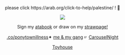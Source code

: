 <p align=center> please click https://arab.org/click-to-help/palestine/ ! 🍉
<p align=center> <img src=https://komarev.com/ghpvc/?username=NAAKY0&color=af8150&style=flat-square&label=:3&abbreviated=true&base=200>
<p align=center> Sign my <a href="https://alienstage.atabook.org/">atabook</a> or draw on my <a href="https://naaky0.straw.page/">strawpage!</a> 
<p align=center> <a href="https://rentry.co/ponytownillness">.co/ponytownillness</a>✦ <a href="https://rentry.co/carouselnightdevs">me & my gang</a>〃 <a href=https://x.com/carouselnights">CarouselNight</a> 
<p align=center> <a href="https://toyhou.se/NAAKY0">Toyhouse</a>
